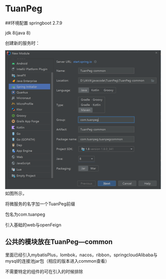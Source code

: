 # TuanPeg
##环境配置
springboot 2.7.9

jdk 8(java 8)

创建新的服务时：

![img.png](img.png)
如图所示，

将微服务的名字加一个TuanPeg前缀

包名为com.tuanpeg

引入基础的web与openFeign



## 公共的模块放在TuanPeg—common

里面已经引入mybatisPlus，lombok，nacos，ribbon，springcloudAlibaba与mysql的连接池jar包（相应的版本进入common查看）

不需要特定的组件的可在引入的时候排除
